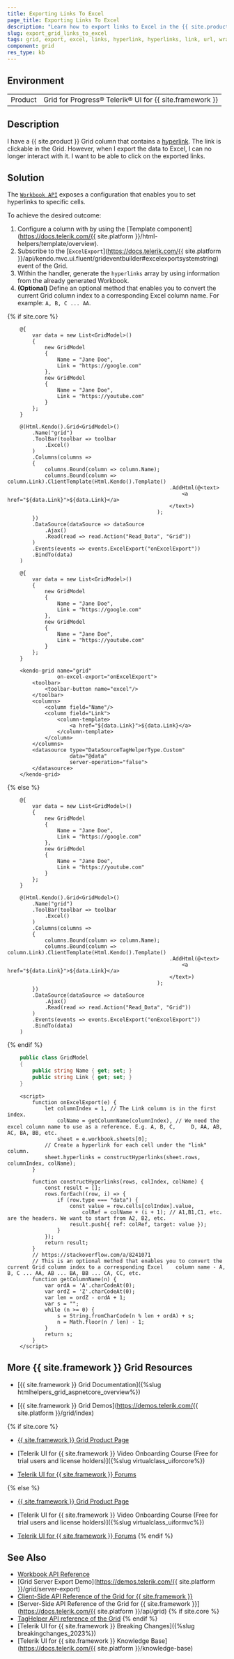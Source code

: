 ```yaml
---
title: Exporting Links To Excel
page_title: Exporting Links To Excel
description: "Learn how to export links to Excel in the {{ site.product }} Grid."
slug: export_grid_links_to_excel
tags: grid, export, excel, links, hyperlink, hyperlinks, link, url, wrappers, telerik
component: grid
res_type: kb
---
```


## Environment

<table>
 <tr>
  <td>Product</td>
  <td>Grid for Progress® Telerik® UI for {{ site.framework }}</td>
 </tr>
</table>

## Description

I have a {{ site.product }} Grid column that contains a [hyperlink](https://www.w3schools.com/html/html_links.asp). The link is clickable in the Grid. However, when I export the data to Excel, I can no longer interact with it. I want to be able to click on the exported links.

## Solution

The [`Workbook API`](https://docs.telerik.com/kendo-ui/api/javascript/ooxml/workbook/configuration/sheets.hyperlinks) exposes a configuration that enables you to set hyperlinks to specific cells.

To achieve the desired outcome:

1. Configure a column with by using the [Template component](https://docs.telerik.com/{{ site.platform }}/html-helpers/template/overview).
2. Subscribe to the [`ExcelExport`](https://docs.telerik.com/{{ site.platform }}/api/kendo.mvc.ui.fluent/grideventbuilder#excelexportsystemstring) event of the Grid.
3. Within the handler, generate the `hyperlinks` array by using information from the already generated Workbook.
4. **(Optional)** Define an optional method that enables you to convert the current Grid column index to a corresponding Excel column name. For example: `A, B, C ... AA`.

{% if site.core %}
```HtmlHelper
    @{
        var data = new List<GridModel>()
        {
            new GridModel
            {
                Name = "Jane Doe",
                Link = "https://google.com"
            },
            new GridModel
            {
                Name = "Jane Doe",
                Link = "https://youtube.com"
            }
        };
    }

    @(Html.Kendo().Grid<GridModel>()
        .Name("grid")
        .ToolBar(toolbar => toolbar
            .Excel()
        )
        .Columns(columns =>
        {
            columns.Bound(column => column.Name);
            columns.Bound(column => column.Link).ClientTemplate(Html.Kendo().Template()
                                                    .AddHtml(@<text>
                                                        <a href="${data.Link}">${data.Link}</a>
                                                    </text>)
                                                );
        })
        .DataSource(dataSource => dataSource
            .Ajax()
            .Read(read => read.Action("Read_Data", "Grid"))
        )
        .Events(events => events.ExcelExport("onExcelExport"))
        .BindTo(data)
    )
```
```TagHelper
    @{
        var data = new List<GridModel>()
        {
            new GridModel
            {
                Name = "Jane Doe",
                Link = "https://google.com"
            },
            new GridModel
            {
                Name = "Jane Doe",
                Link = "https://youtube.com"
            }
        };
    }

    <kendo-grid name="grid"
                on-excel-export="onExcelExport">
        <toolbar>
            <toolbar-button name="excel"/>
        </toolbar>
        <columns>
            <column field="Name"/>
            <column field="Link">
                <column-template>
                    <a href="${data.Link}">${data.Link}</a>
                </column-template>
            </column>
        </columns>
        <datasource type="DataSourceTagHelperType.Custom" 
                    data="@data" 
                    server-operation="false">
        </datasource>
    </kendo-grid>
```
{% else %}
```Razor Index.cshtml
    @{
        var data = new List<GridModel>()
        {
            new GridModel
            {
                Name = "Jane Doe",
                Link = "https://google.com"
            },
            new GridModel
            {
                Name = "Jane Doe",
                Link = "https://youtube.com"
            }
        };
    }

    @(Html.Kendo().Grid<GridModel>()
        .Name("grid")
        .ToolBar(toolbar => toolbar
            .Excel()
        )
        .Columns(columns =>
        {
            columns.Bound(column => column.Name);
            columns.Bound(column => column.Link).ClientTemplate(Html.Kendo().Template()
                                                    .AddHtml(@<text>
                                                        <a href="${data.Link}">${data.Link}</a>
                                                    </text>)
                                                );
        })
        .DataSource(dataSource => dataSource
            .Ajax()
            .Read(read => read.Action("Read_Data", "Grid"))
        )
        .Events(events => events.ExcelExport("onExcelExport"))
        .BindTo(data)
    )
```
{% endif %}
```C# Model.cs
    public class GridModel
    {
        public string Name { get; set; }
        public string Link { get; set; }
    }
```
```JS script.js
    <script>
        function onExcelExport(e) {
            let columnIndex = 1, // The Link column is in the first index.
                colName = getColumnName(columnIndex), // We need the excel column name to use as a reference. E.g. A, B, C,     D, AA, AB, AC, BA, BB, etc.
                sheet = e.workbook.sheets[0];
            // Create a hyperlink for each cell under the "link" column.
            sheet.hyperlinks = constructHyperlinks(sheet.rows, columnIndex, colName);
        }

        function constructHyperlinks(rows, colIndex, colName) {
            const result = [];
            rows.forEach((row, i) => {
                if (row.type === "data") {
                    const value = row.cells[colIndex].value,
                        colRef = colName + (i + 1); // A1,B1,C1, etc. are the headers. We want to start from A2, B2, etc.
                    result.push({ ref: colRef, target: value });
                }
            });
            return result;
        }
        // https://stackoverflow.com/a/8241071
        // This is an optional method that enables you to convert the current Grid column index to a corresponding Excel    column name - A, B, C ... AA, AB ... BA, BB ... CA, CC, etc.
        function getColumnName(n) {
            var ordA = 'A'.charCodeAt(0);
            var ordZ = 'Z'.charCodeAt(0);
            var len = ordZ - ordA + 1;
            var s = "";
            while (n >= 0) {
                s = String.fromCharCode(n % len + ordA) + s;
                n = Math.floor(n / len) - 1;
            }
            return s;
        }
    </script>
```

## More {{ site.framework }} Grid Resources

* [{{ site.framework }} Grid Documentation]({%slug htmlhelpers_grid_aspnetcore_overview%})

* [{{ site.framework }} Grid Demos](https://demos.telerik.com/{{ site.platform }}/grid/index)

{% if site.core %}
* [{{ site.framework }} Grid Product Page](https://www.telerik.com/aspnet-core-ui/grid)

* [Telerik UI for {{ site.framework }} Video Onboarding Course (Free for trial users and license holders)]({%slug virtualclass_uiforcore%})

* [Telerik UI for {{ site.framework }} Forums](https://www.telerik.com/forums/aspnet-core-ui)

{% else %}
* [{{ site.framework }} Grid Product Page](https://www.telerik.com/aspnet-mvc/grid)

* [Telerik UI for {{ site.framework }} Video Onboarding Course (Free for trial users and license holders)]({%slug virtualclass_uiformvc%})

* [Telerik UI for {{ site.framework }} Forums](https://www.telerik.com/forums/aspnet-mvc)
{% endif %}

## See Also

* [Workbook API Reference](https://docs.telerik.com/kendo-ui/api/javascript/ooxml/workbook)
* [Grid Server Export Demo](https://demos.telerik.com/{{ site.platform }}/grid/server-export)
* [Client-Side API Reference of the Grid for {{ site.framework }}](https://docs.telerik.com/kendo-ui/api/javascript/ui/grid)
* [Server-Side API Reference of the Grid for {{ site.framework }}](https://docs.telerik.com/{{ site.platform }}/api/grid)
{% if site.core %}
* [TagHelper API reference of the Grid](https://docs.telerik.com/aspnet-core/api/taghelpers/grid)
{% endif %}
* [Telerik UI for {{ site.framework }} Breaking Changes]({%slug breakingchanges_2023%})
* [Telerik UI for {{ site.framework }} Knowledge Base](https://docs.telerik.com/{{ site.platform }}/knowledge-base)